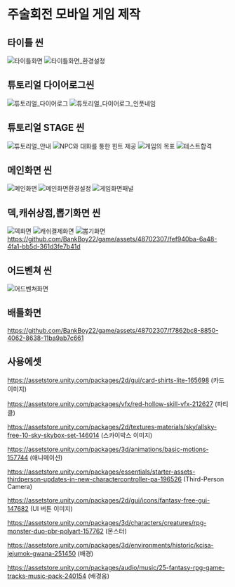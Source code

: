 # 주술회전 모바일 게임 제작
## 타이틀 씬
![타이틀화면](https://github.com/BankBoy22/game/assets/48702307/4a5c4ccd-94ef-49ea-b80b-c2a01674c228)
![타이틀화면_환경설정](https://github.com/BankBoy22/game/assets/48702307/2153a4e0-fc4e-4309-a573-f2dea8685928)
## 튜토리얼 다이어로그씬
![튜토리얼_다이어로그](https://github.com/BankBoy22/game/assets/48702307/64b4c23a-6e7e-4409-81d5-c315ba05708c)
![튜토리얼_다이어로그_인풋네임](https://github.com/BankBoy22/game/assets/48702307/d765ea32-8364-46d9-9f7d-08b68d59876f)
## 튜토리얼 STAGE 씬
![튜토리얼_안내](https://github.com/BankBoy22/game/assets/48702307/04b61120-e970-4a68-a56c-cf627d16d80d)
![NPC와 대화를 통한 힌트 제공](https://github.com/BankBoy22/game/assets/48702307/1f705867-75bc-4d22-84f3-c36832d5e5e0)
![게임의 목표](https://github.com/BankBoy22/game/assets/48702307/10e7df77-3f4b-4b7f-bb1e-ac86f74eb947)
![테스트합격](https://github.com/BankBoy22/game/assets/48702307/f20ba4c2-7caf-4754-9eee-36bac9aa3d19)
## 메인화면 씬
![메인화면](https://github.com/BankBoy22/game/assets/48702307/f634140a-91e6-4c9b-93be-dcdaa2c482c2)
![메인화면환경설정](https://github.com/BankBoy22/game/assets/48702307/3b79a6b9-4eaf-4ff2-a765-b3015648382c)
![게임화면패널](https://github.com/BankBoy22/game/assets/48702307/e1fbcdd8-1720-45ba-a311-4cfdbf8f58ba)
## 덱,캐쉬상점,뽑기화면 씬
![덱화면](https://github.com/BankBoy22/game/assets/48702307/ccd6ca2b-0f25-4aae-8fec-b42954859ff9)
![캐쉬결제화면](https://github.com/BankBoy22/game/assets/48702307/478f51b2-a234-4cce-b6e3-fba8d25e85fb)
![뽑기화면](https://github.com/BankBoy22/game/assets/48702307/dbd3096d-6e42-44b6-9129-32cef96a2c8d)
https://github.com/BankBoy22/game/assets/48702307/fef940ba-6a48-4fa1-bb5d-361d3fe7b41d
## 어드벤쳐 씬
![어드벤쳐화면](https://github.com/BankBoy22/game/assets/48702307/3770a969-4300-4dfa-bb9a-73175c188a1e)
## 배틀화면 
https://github.com/BankBoy22/game/assets/48702307/f7862bc8-8850-4062-8638-11ba9ab7c661
## 사용에셋
https://assetstore.unity.com/packages/2d/gui/card-shirts-lite-165698 (카드 이미지)​<br>

https://assetstore.unity.com/packages/vfx/red-hollow-skill-vfx-212627 (파티클)​​<br>

https://assetstore.unity.com/packages/2d/textures-materials/sky/allsky-free-10-sky-skybox-set-146014 (스카이박스 이미지)​​<br>

https://assetstore.unity.com/packages/3d/animations/basic-motions-157744 (애니메이션)​​<br>

https://assetstore.unity.com/packages/essentials/starter-assets-thirdperson-updates-in-new-charactercontroller-pa-196526 (Third-Person Camera)​​<br>

https://assetstore.unity.com/packages/2d/gui/icons/fantasy-free-gui-147682 (UI 버튼 이미지)​​<br>

https://assetstore.unity.com/packages/3d/characters/creatures/rpg-monster-duo-pbr-polyart-157762 (몬스터)​​<br>

https://assetstore.unity.com/packages/3d/environments/historic/kcisa-jejumok-gwana-251450 (배경)​​<br>

https://assetstore.unity.com/packages/audio/music/25-fantasy-rpg-game-tracks-music-pack-240154 (배경음)​<br>
